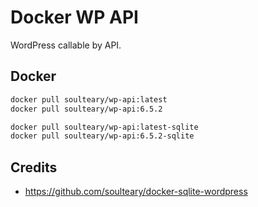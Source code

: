 # Docker WP API

WordPress callable by API.

## Docker

```bash
docker pull soulteary/wp-api:latest
docker pull soulteary/wp-api:6.5.2

docker pull soulteary/wp-api:latest-sqlite
docker pull soulteary/wp-api:6.5.2-sqlite
```

## Credits

- https://github.com/soulteary/docker-sqlite-wordpress
